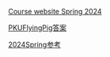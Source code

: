 [Course website Spring 2024](https://cs61a.org/)

[PKUFlyingPig答案](https://github.com/PKUFlyingPig/CS61A)

[2024Spring参考](https://github.com/cj8086/cs61a-sp24/tree/main)
